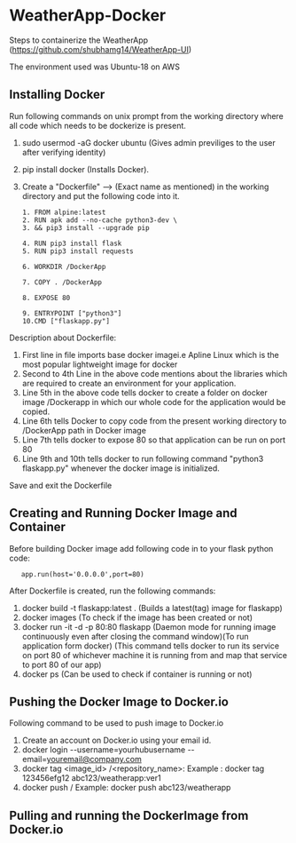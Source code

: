 # WeatherApp-Docker
Steps to containerize the WeatherApp (https://github.com/shubhamg14/WeatherApp-UI)

The environment used was Ubuntu-18 on AWS

## Installing Docker

Run following commands on unix prompt from the working directory where all code which needs to be dockerize is present.

1. sudo usermod -aG docker ubuntu (Gives admin previliges to the user after verifying identity)
2. pip install docker (Installs Docker).
3. Create a "Dockerfile" --> (Exact name as mentioned) in the working directory and put the following code into it.

       1. FROM alpine:latest
       2. RUN apk add --no-cache python3-dev \
       3. && pip3 install --upgrade pip

       4. RUN pip3 install flask  
       5. RUN pip3 install requests

       6. WORKDIR /DockerApp

       7. COPY . /DockerApp

       8. EXPOSE 80

       9. ENTRYPOINT ["python3"]
       10.CMD ["flaskapp.py"]

Description about Dockerfile:

1. First line in file imports base docker imagei.e Apline Linux which is the most popular lightweight image for docker
2. Second to 4th Line in the above code mentions about the libraries which are required to create an environment for your application.
3. Line 5th in the above code tells docker to create a folder on docker image /Dockerapp in which our whole code for the application would be copied.
4. Line 6th tells Docker to copy code from the present working directory to /DockerApp path in Docker image
5. Line 7th tells docker to expose 80 so that application can be run on port 80
6. Line 9th and 10th tells docker to run following command "python3 flaskapp.py" whenever the docker image is initialized.

Save and exit the Dockerfile

## Creating and Running Docker Image and Container

Before building Docker image add following code in to your flask python code:

       app.run(host='0.0.0.0',port=80)

After Dockerfile is created, run the following commands:

1. docker build -t flaskapp:latest . (Builds a latest(tag) image for flaskapp)
2. docker images (To check if the image has been created or not)
3. docker run -it -d -p 80:80 flaskapp (Daemon mode for running image continuously even after closing the command window)(To run application form docker) (This command tells docker to run its service on port 80 of whichever machine it is running from and map that service to port 80 of our app)
4. docker ps (Can be used to check if container is running or not)

## Pushing the Docker Image to Docker.io

Following command to be used to push image to Docker.io

1. Create an account on Docker.io using your email id.
2. docker login --username=yourhubusername --email=youremail@company.com 
3. docker tag <image_id> <yourhubusername>/<repository_name>:<tag>
   Example : docker tag 123456efg12 abc123/weatherapp:ver1
4. docker push <yourhubusername>/<repository created on docker hub>
    Example: docker push abc123/weatherapp

## Pulling and running the DockerImage from Docker.io

